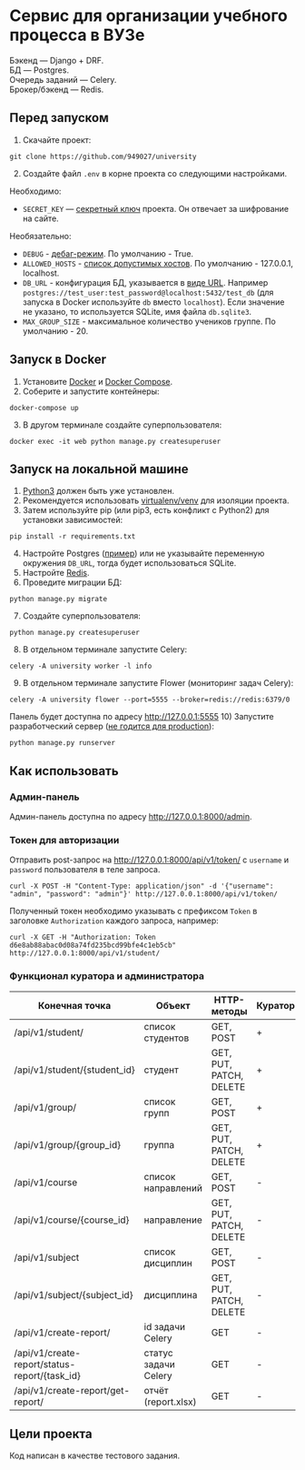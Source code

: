 # Сервис для организации учебного процесса в ВУЗе
Бэкенд — Django + DRF.  
БД — Postgres.  
Очередь заданий — Celery.  
Брокер/бэкенд — Redis.

## Перед запуском
1) Скачайте проект:
```commandline
git clone https://github.com/949027/university
```
2) Создайте файл `.env` в корне проекта со следующими настройками.

Необходимо:
- `SECRET_KEY` — [секретный ключ](https://docs.djangoproject.com/en/4.1/ref/settings/#std-setting-SECRET_KEY) проекта. Он отвечает за шифрование на сайте.

Необязательно:
- `DEBUG` - [дебаг-режим](https://docs.djangoproject.com/en/4.1/ref/settings/#debug). По умолчанию - True.
- `ALLOWED_HOSTS` - [список допустимых хостов](https://docs.djangoproject.com/en/4.1/ref/settings/#allowed-hosts). По умолчанию - 127.0.0.1, localhost.
- `DB_URL` - конфигурация БД, указывается в [виде URL](https://github.com/jazzband/dj-database-url). Например `postgres://test_user:test_password@localhost:5432/test_db` (для запуска в Docker используйте `db` вместо `localhost`). Если значение не указано, то используется SQLite, имя файла `db.sqlite3`.
- `MAX_GROUP_SIZE` - максимальное количество учеников группе. По умолчанию - 20.

## Запуск в Docker
1) Установите [Docker](https://docs.docker.com/engine/install/) и [Docker Compose](https://docs.docker.com/compose/install/).
2) Соберите и запустите контейнеры:
```commandline
docker-compose up
```
3) В другом терминале создайте суперпользователя:
```commandline
docker exec -it web python manage.py createsuperuser
```

## Запуск на локальной машине 
1) [Python3](https://www.python.org/downloads/) должен быть уже установлен.
2) Рекомендуется использовать [virtualenv/venv](https://docs.python.org/3/library/venv.html) для изоляции проекта.
3) Затем используйте pip (или pip3, есть конфликт с Python2) для установки зависимостей:
```commandline
pip install -r requirements.txt
```
4) Настройте Postgres ([пример](https://www.digitalocean.com/community/tutorials/how-to-install-postgresql-on-ubuntu-20-04-quickstart-ru)) или не указывайте переменную окружения `DB_URL`, тогда будет использоваться SQLite. 
5) Настройте [Redis](https://redis.io/docs/getting-started/).
6) Проведите миграции БД:
```commandline
python manage.py migrate
```
7) Создайте суперпользователя:
```commandline
python manage.py createsuperuser
```
8) В отдельном терминале запустите Celery:
```commandline
celery -A university worker -l info
```
9) В отдельном терминале запустите Flower (мониторинг задач Celery):
```commandline
celery -A university flower --port=5555 --broker=redis://redis:6379/0
```
Панель будет доступна по адресу http://127.0.0.1:5555
10) Запустите разработческий сервер ([не годится для production](https://docs.djangoproject.com/en/4.1/ref/django-admin/#runserver)):
```commandline
python manage.py runserver
```

## Как использовать
### Админ-панель
Админ-панель доступна по адресу http://127.0.0.1:8000/admin. 

### Токен для авторизации
Отправить post-запрос на http://127.0.0.1:8000/api/v1/token/ с `username` и `password` пользователя в теле запроса.
```commandline
curl -X POST -H "Content-Type: application/json" -d '{"username": "admin", "password": "admin"}' http://127.0.0.1:8000/api/v1/token/
```
Полученный токен необходимо указывать с префиксом `Token` в заголовке `Authorization` каждого запроса, например:
```commandline
curl -X GET -H "Authorization: Token d6e8ab88abac0d08a74fd235bcd99bfe4c1eb5cb" http://127.0.0.1:8000/api/v1/student/
```

### Функционал куратора и администратора

| Конечная точка                                | Объект               | HTTP-методы             | Куратор | Администратор |
|-----------------------------------------------|----------------------|-------------------------|---------|---------------|
| /api/v1/student/                              | список студентов     | GET, POST               | +       | +             |
| /api/v1/student/{student_id}                  | студент              | GET, PUT, PATCH, DELETE | +       | +             |
| /api/v1/group/                                | список групп         | GET, POST               | +       | +             |
| /api/v1/group/{group_id}                      | группа               | GET, PUT, PATCH, DELETE | +       | +             |
| /api/v1/course                                | список направлений   | GET, POST               | -       | +             |
| /api/v1/course/{course_id}                    | направление          | GET, PUT, PATCH, DELETE | -       | +             |
| /api/v1/subject                               | список дисциплин     | GET, POST               | -       | +             |
| /api/v1/subject/{subject_id}                  | дисциплина           | GET, PUT, PATCH, DELETE | -       | +             |
| /api/v1/create-report/                        | id задачи Celery     | GET                     | -       | +             |
| /api/v1/create-report/status-report/{task_id} | статус задачи Celery | GET                     | -       | +             |
| /api/v1/create-report/get-report/             | отчёт (report.xlsx)  | GET                     | -       | +             |

## Цели проекта
Код написан в качестве тестового задания.